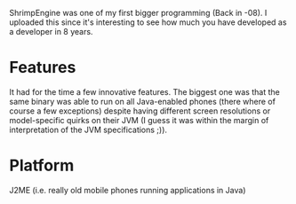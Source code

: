 ShrimpEngine was one of my first bigger programming (Back in -08). I uploaded this since it's interesting to see how much you have developed as a developer in 8 years.

# Features
It had for the time a few innovative features. The biggest one was that the same binary was able to run on all Java-enabled phones (there where of course a few exceptions) despite having different screen resolutions or model-specific quirks on their JVM (I guess it was within the margin of interpretation of the JVM specifications ;)).

# Platform
J2ME (i.e. really old mobile phones running applications in Java)
